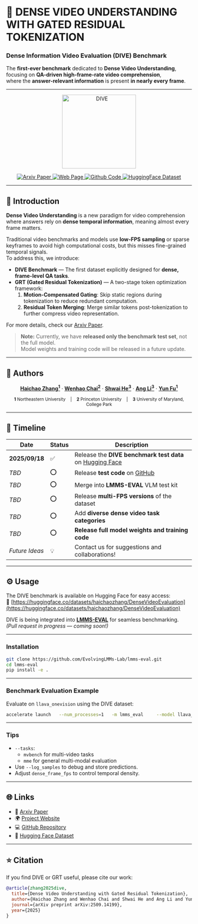 # 🤿 **DENSE VIDEO UNDERSTANDING WITH GATED RESIDUAL TOKENIZATION**

### **Dense Information Video Evaluation (DIVE) Benchmark**

The **first-ever benchmark** dedicated to **Dense Video Understanding**,  
focusing on **QA-driven high-frame-rate video comprehension**,  
where the **answer-relevant information** is present **in nearly every frame**.

---

<p align="center">
  <img src="https://cdn-uploads.huggingface.co/production/uploads/66393f5a1231260674ae798e/uOmH6pKW5yqk6PstJ4H8R.jpeg"
       alt="DIVE" height="200">
</p>

<p align="center">
  <a href="https://arxiv.org/pdf/2509.14199">
    <img src="https://img.shields.io/badge/Arxiv-Paper-red?style=for-the-badge&logo=arxiv" alt="Arxiv Paper"/>
  </a>
  <a href="https://zhanghaichao.xyz/DenseVideoUnderstand/">
    <img src="https://img.shields.io/badge/Web-Page-blue?style=for-the-badge&logo=google-chrome" alt="Web Page"/>
  </a>
  <a href="https://github.com/hai-chao-zhang/DenseVideoUnderstand/">
    <img src="https://img.shields.io/badge/Github-Code-black?style=for-the-badge&logo=github" alt="Github Code"/>
  </a>
  <a href="https://huggingface.co/datasets/haichaozhang/DenseVideoEvaluation">
    <img src="https://img.shields.io/badge/Dataset-HuggingFace-yellow?style=for-the-badge&logo=huggingface" alt="HuggingFace Dataset"/>
  </a>
</p>

---

## 📖 **Introduction**

**Dense Video Understanding** is a new paradigm for video comprehension where answers rely on **dense temporal information**, meaning almost every frame matters.

Traditional video benchmarks and models use **low-FPS sampling** or sparse keyframes to avoid high computational costs, but this misses fine-grained temporal signals.  
To address this, we introduce:

- **DIVE Benchmark** — The first dataset explicitly designed for **dense, frame-level QA tasks**.
- **GRT (Gated Residual Tokenization)** — A two-stage token optimization framework:
  1. **Motion-Compensated Gating**: Skip static regions during tokenization to reduce redundant computation.
  2. **Residual Token Merging**: Merge similar tokens post-tokenization to further compress video representation.

For more details, check our [Arxiv Paper](https://arxiv.org/html/2509.14199).

> **Note:** Currently, we have **released only the benchmark test set**, not the full model.  
> Model weights and training code will be released in a future update.

---

## 👥 **Authors**

<p align="center">
  <a href="https://zhanghaichao.xyz"><b>Haichao Zhang<sup>1</sup></b></a> ·
  <a href="https://wenhaochai.com/"><b>Wenhao Chai<sup>2</sup></b></a> ·
  <a href="https://shwai-he.github.io/"><b>Shwai He<sup>3</sup></b></a> ·
  <a href="https://www.ang-li.com/"><b>Ang Li<sup>3</sup></b></a> ·
  <a href="https://www1.ece.neu.edu/~yunfu/"><b>Yun Fu<sup>1</sup></b></a>
</p>

<p align="center">
  <sub>
    <b>1</b> Northeastern University &nbsp;&nbsp; | &nbsp;&nbsp;
    <b>2</b> Princeton University &nbsp;&nbsp; | &nbsp;&nbsp;
    <b>3</b> University of Maryland, College Park
  </sub>
</p>

---

## 📅 **Timeline**

| Date | Status | Description |
|------|--------|-------------|
| **2025/09/18** | ✅ | Release the **DIVE benchmark test data** on [Hugging Face](https://huggingface.co/datasets/haichaozhang/DenseVideoEvaluation) |
| *TBD* | ⭕ | Release **test code** on [GitHub](https://github.com/hai-chao-zhang/DenseVideoUnderstand/) |
| *TBD* | ⭕ | Merge into **LMMS-EVAL** VLM test kit |
| *TBD* | ⭕ | Release **multi-FPS versions** of the dataset |
| *TBD* | ⭕ | Add **diverse dense video task categories** |
| *TBD* | ⭕ | **Release full model weights and training code** |
| *Future Ideas* | 💡 | Contact us for suggestions and collaborations! |

---

## ⚙️ **Usage**

The DIVE benchmark is available on Hugging Face for easy access:  
🔗 [https://huggingface.co/datasets/haichaozhang/DenseVideoEvaluation](https://huggingface.co/datasets/haichaozhang/DenseVideoEvaluation)

DIVE is being integrated into [**LMMS-EVAL**](https://github.com/EvolvingLMMs-Lab/lmms-eval) for seamless benchmarking.  
*(Pull request in progress — coming soon!)*

---

### **Installation**

```bash
git clone https://github.com/EvolvingLMMs-Lab/lmms-eval.git
cd lmms-eval
pip install -e .
```

---

### **Benchmark Evaluation Example**

Evaluate on `llava_onevision` using the DIVE dataset:

```bash
accelerate launch   --num_processes=1   -m lmms_eval     --model llava_onevision   --model_args "pretrained=lmms-lab/llava-onevision-qwen2-0.5b-ov,conv_template=qwen_1_5,model_name=llava_qwen"   --tasks mme   --batch_size 1   --log_samples   --log_samples_suffix fps0.005   --output_path ./logs/   --verbosity=DEBUG >> log.txt 2>&1
```

---

### **Tips**
- `--tasks`:
  - `mvbench` for multi-video tasks
  - `mme` for general multi-modal evaluation
- Use `--log_samples` to debug and store predictions.
- Adjust `dense_frame_fps` to control temporal density.

---

## 🌐 **Links**

- 📄 [Arxiv Paper](https://arxiv.org/pdf/2509.14199)  
- 🌍 [Project Website](https://zhanghaichao.xyz/DenseVideoUnderstand/)  
- 💻 [GitHub Repository](https://github.com/hai-chao-zhang/DenseVideoUnderstand/)  
- 🤗 [Hugging Face Dataset](https://huggingface.co/datasets/haichaozhang/DenseVideoEvaluation)

---

## ⭐ **Citation**

If you find DIVE or GRT useful, please cite our work:

```bibtex
@article{zhang2025dive,
  title={Dense Video Understanding with Gated Residual Tokenization},
  author={Haichao Zhang and Wenhao Chai and Shwai He and Ang Li and Yun Fu},
  journal={arXiv preprint arXiv:2509.14199},
  year={2025}
}
```
